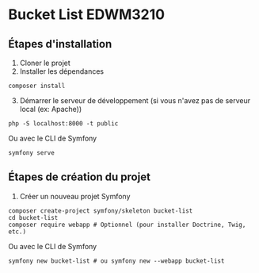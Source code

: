 # Bucket List EDWM3210

## Étapes d'installation

1. Cloner le projet
2. Installer les dépendances
```shell
composer install
```
3. Démarrer le serveur de développement (si vous n'avez pas de serveur local (ex: Apache))
```shell
php -S localhost:8000 -t public
```
Ou avec le CLI de Symfony
```shell
symfony serve
```

## Étapes de création du projet

1. Créer un nouveau projet Symfony
```shell
composer create-project symfony/skeleton bucket-list
cd bucket-list
composer require webapp # Optionnel (pour installer Doctrine, Twig, etc.)
```
Ou avec le CLI de Symfony
```shell
symfony new bucket-list # ou symfony new --webapp bucket-list
```

